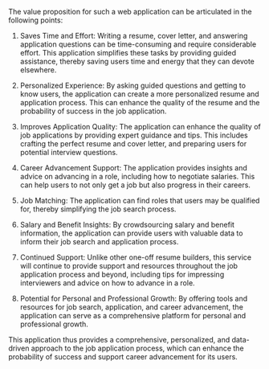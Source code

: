 The value proposition for such a web application can be articulated in the following points:

1. Saves Time and Effort: Writing a resume, cover letter, and answering application questions can be time-consuming and require considerable effort. This application simplifies these tasks by providing guided assistance, thereby saving users time and energy that they can devote elsewhere.

2. Personalized Experience: By asking guided questions and getting to know users, the application can create a more personalized resume and application process. This can enhance the quality of the resume and the probability of success in the job application.

3. Improves Application Quality: The application can enhance the quality of job applications by providing expert guidance and tips. This includes crafting the perfect resume and cover letter, and preparing users for potential interview questions.

4. Career Advancement Support: The application provides insights and advice on advancing in a role, including how to negotiate salaries. This can help users to not only get a job but also progress in their careers.

5. Job Matching: The application can find roles that users may be qualified for, thereby simplifying the job search process.

6. Salary and Benefit Insights: By crowdsourcing salary and benefit information, the application can provide users with valuable data to inform their job search and application process.

7. Continued Support: Unlike other one-off resume builders, this service will continue to provide support and resources throughout the job application process and beyond, including tips for impressing interviewers and advice on how to advance in a role.

8. Potential for Personal and Professional Growth: By offering tools and resources for job search, application, and career advancement, the application can serve as a comprehensive platform for personal and professional growth.

This application thus provides a comprehensive, personalized, and data-driven approach to the job application process, which can enhance the probability of success and support career advancement for its users.

